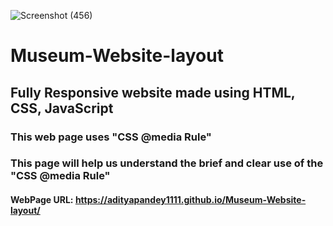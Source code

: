 ![Screenshot (456)](https://github.com/adityapandey1111/Museum-Website-layout/assets/114282369/dc592aa9-63eb-4cb7-a79c-15edb73843a2)
# Museum-Website-layout
## Fully Responsive website made using HTML, CSS, JavaScript
### This web page uses "CSS @media Rule"
### This page will help us understand the brief and clear use of the "CSS @media Rule"

#### WebPage URL: https://adityapandey1111.github.io/Museum-Website-layout/
